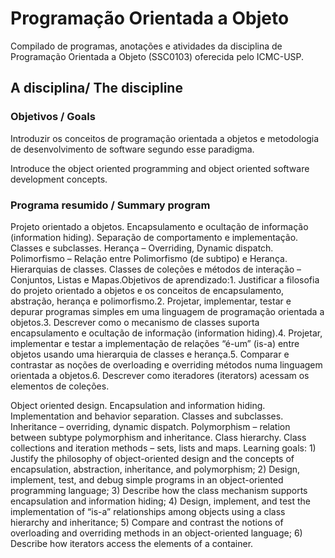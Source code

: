 # **Programação Orientada a Objeto**

Compilado de programas, anotações e atividades da disciplina de Programação Orientada a Objeto (SSC0103) oferecida pelo ICMC-USP.

## A disciplina/ The discipline

### Objetivos / Goals

Introduzir os conceitos de programação orientada a objetos e metodologia de desenvolvimento de software segundo esse paradigma.
 
Introduce the object oriented programming and object oriented software development concepts.

### Programa resumido / Summary program

Projeto orientado a objetos. Encapsulamento e ocultação de informação (information hiding). Separação de comportamento e implementação. Classes e subclasses. Herança – Overriding, Dynamic dispatch. Polimorfismo – Relação entre Polimorfismo (de subtipo) e Herança. Hierarquias de classes. Classes de coleções e métodos de interação – Conjuntos, Listas e Mapas.Objetivos de aprendizado:1. Justificar a filosofia do projeto orientado a objetos e os conceitos de encapsulamento, abstração, herança e polimorfismo.2. Projetar, implementar, testar e depurar programas simples em uma linguagem de programação orientada a objetos.3. Descrever como o mecanismo de classes suporta encapsulamento e ocultação de informação (information hiding).4. Projetar, implementar e testar a implementação de relações “é-um” (is-a) entre objetos usando uma hierarquia de classes e herança.5. Comparar e contrastar as noções de overloading e overriding métodos numa linguagem orientada a objetos.6. Descrever como iteradores (iterators) acessam os elementos de coleções.
 
Object oriented design. Encapsulation and information hiding. Implementation and behavior separation. Classes and subclasses. Inheritance – overriding, dynamic dispatch. Polymorphism – relation between subtype polymorphism and inheritance. Class hierarchy. Class collections and iteration methods – sets, lists and maps. Learning goals: 1) Justify the philosophy of object-oriented design and the concepts of encapsulation, abstraction, inheritance, and polymorphism; 2) Design, implement, test, and debug simple programs in an object-oriented programming language; 3) Describe how the class mechanism supports encapsulation and information hiding; 4) Design, implement, and test the implementation of “is-a” relationships among objects using a class hierarchy and inheritance; 5) Compare and contrast the notions of overloading and overriding methods in an object-oriented language; 6) Describe how iterators access the elements of a container.

